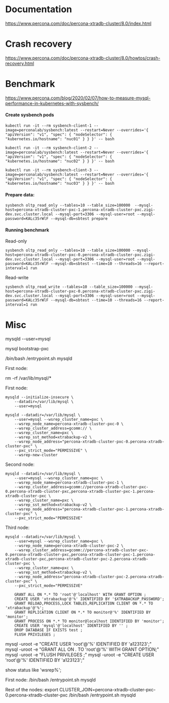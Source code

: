 # Documentation
https://www.percona.com/doc/percona-xtradb-cluster/8.0/index.html


# Crash recovery
https://www.percona.com/doc/percona-xtradb-cluster/8.0/howtos/crash-recovery.html



# Benchmark
https://www.percona.com/blog/2020/02/07/how-to-measure-mysql-performance-in-kubernetes-with-sysbench/


#### Create sysbench pods
```
kubectl run -it --rm sysbench-client-1 --image=perconalab/sysbench:latest --restart=Never --overrides='{ "apiVersion": "v1", "spec": { "nodeSelector": { "kubernetes.io/hostname": "nuc01" } } }' -- bash

kubectl run -it --rm sysbench-client-2 --image=perconalab/sysbench:latest --restart=Never --overrides='{ "apiVersion": "v1", "spec": { "nodeSelector": { "kubernetes.io/hostname": "nuc02" } } }' -- bash

kubectl run -it --rm sysbench-client-3 --image=perconalab/sysbench:latest --restart=Never --overrides='{ "apiVersion": "v1", "spec": { "nodeSelector": { "kubernetes.io/hostname": "nuc03" } } }' -- bash
```

#### Prepare data:
```
sysbench oltp_read_only --tables=10 --table_size=100000  --mysql-host=percona-xtradb-cluster-pxc-1.percona-xtradb-cluster-pxc.zigi-dev.svc.cluster.local --mysql-port=3306 --mysql-user=root --mysql-password=KALc35rWlF --mysql-db=sbtest prepare
```


#### Running benchmark


Read-only
```
sysbench oltp_read_only --tables=10 --table_size=100000 --mysql-host=percona-xtradb-cluster-pxc-0.percona-xtradb-cluster-pxc.zigi-dev.svc.cluster.local --mysql-port=3306 --mysql-user=root --mysql-password=KALc35rWlF --mysql-db=sbtest --time=10 --threads=16 --report-interval=1 run
```

Read-write
```
sysbench oltp_read_write --tables=10 --table_size=100000 --mysql-host=percona-xtradb-cluster-pxc-0.percona-xtradb-cluster-pxc.zigi-dev.svc.cluster.local --mysql-port=3306 --mysql-user=root --mysql-password=KALc35rWlF --mysql-db=sbtest --time=10 --threads=16 --report-interval=1 run
```


# Misc

mysqld  --user=mysql 


mysql bootstrap-pxc


/bin/bash /entrypoint.sh mysqld


First node:

rm -rf /var/lib/mysql/*

First node:
```
mysqld --initialize-insecure \
    --datadir=/var/lib/mysql \
    --user=mysql

mysqld --datadir=/var/lib/mysql \
    --user=mysql --wsrep_cluster_name=pxc \
    --wsrep_node_name=percona-xtradb-cluster-pxc-0 \
    --wsrep_cluster_address=gcomm:// \
    --wsrep_cluster_name=pxc \
    --wsrep_sst_method=xtrabackup-v2 \
    --wsrep_node_address="percona-xtradb-cluster-pxc-0.percona-xtradb-cluster-pxc" \
    --pxc_strict_mode="PERMISSIVE" \
    --wsrep-new-cluster
```

Second node:
```
mysqld --datadir=/var/lib/mysql \
    --user=mysql --wsrep_cluster_name=pxc \
    --wsrep_node_name=percona-xtradb-cluster-pxc-1 \
    --wsrep_cluster_address=gcomm://percona-xtradb-cluster-pxc-0.percona-xtradb-cluster-pxc,percona-xtradb-cluster-pxc-1.percona-xtradb-cluster-pxc \
    --wsrep_cluster_name=pxc \
    --wsrep_sst_method=xtrabackup-v2 \
    --wsrep_node_address="percona-xtradb-cluster-pxc-1.percona-xtradb-cluster-pxc" \
    --pxc_strict_mode="PERMISSIVE"
```


Third node:

```
mysqld --datadir=/var/lib/mysql \
    --user=mysql --wsrep_cluster_name=pxc \
    --wsrep_node_name=percona-xtradb-cluster-pxc-2 \
    --wsrep_cluster_address=gcomm://percona-xtradb-cluster-pxc-0.percona-xtradb-cluster-pxc,percona-xtradb-cluster-pxc-1.percona-xtradb-cluster-pxc,percona-xtradb-cluster-pxc-2.percona-xtradb-cluster-pxc \
    --wsrep_cluster_name=pxc \
    --wsrep_sst_method=xtrabackup-v2 \
    --wsrep_node_address="percona-xtradb-cluster-pxc-2.percona-xtradb-cluster-pxc" \
    --pxc_strict_mode="PERMISSIVE"
```



        GRANT ALL ON *.* TO 'root'@'localhost' WITH GRANT OPTION ;
        CREATE USER 'xtrabackup'@'%' IDENTIFIED BY '$XTRABACKUP_PASSWORD';
        GRANT RELOAD,PROCESS,LOCK TABLES,REPLICATION CLIENT ON *.* TO 'xtrabackup'@'%';
        GRANT REPLICATION CLIENT ON *.* TO monitor@'%' IDENTIFIED BY 'monitor';
        GRANT PROCESS ON *.* TO monitor@localhost IDENTIFIED BY 'monitor';
        CREATE USER 'mysql'@'localhost' IDENTIFIED BY '' ;
        DROP DATABASE IF EXISTS test ;
        FLUSH PRIVILEGES ;

mysql -uroot -e "CREATE USER 'root'@'%' IDENTIFIED BY 'a123123';"
mysql -uroot -e "GRANT ALL ON *.* TO 'root'@'%' WITH GRANT OPTION;"
mysql -uroot -e "FLUSH PRIVILEGES ;"
mysql -uroot -e "CREATE USER 'root'@'%' IDENTIFIED BY 'a123123';"

show status like 'wsrep%';


First node:
/bin/bash /entrypoint.sh mysqld


Rest of the nodes:
export CLUSTER_JOIN=percona-xtradb-cluster-pxc-0.percona-xtradb-cluster-pxc
/bin/bash /entrypoint.sh mysqld



